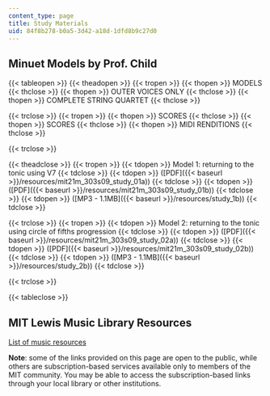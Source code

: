 ```yaml
---
content_type: page
title: Study Materials
uid: 84f8b278-b0a5-3d42-a18d-1dfd8b9c27d0
---
```


Minuet Models by Prof. Child
----------------------------

{{< tableopen >}}
{{< theadopen >}}
{{< tropen >}}
{{< thopen >}}
MODELS
{{< thclose >}}
{{< thopen >}}
OUTER VOICES ONLY
{{< thclose >}}
{{< thopen >}}
COMPLETE STRING QUARTET
{{< thclose >}}

{{< trclose >}}
{{< tropen >}}
{{< thopen >}}
SCORES
{{< thclose >}}
{{< thopen >}}
SCORES
{{< thclose >}}
{{< thopen >}}
MIDI RENDITIONS
{{< thclose >}}

{{< trclose >}}

{{< theadclose >}}
{{< tropen >}}
{{< tdopen >}}
Model 1: returning to the tonic using V7
{{< tdclose >}}
{{< tdopen >}}
([PDF]({{< baseurl >}}/resources/mit21m_303s09_study_01a))
{{< tdclose >}}
{{< tdopen >}}
([PDF]({{< baseurl >}}/resources/mit21m_303s09_study_01b))
{{< tdclose >}}
{{< tdopen >}}
([MP3 - 1.1MB]({{< baseurl >}}/resources/study_1b))
{{< tdclose >}}

{{< trclose >}}
{{< tropen >}}
{{< tdopen >}}
Model 2: returning to the tonic using circle of fifths progression
{{< tdclose >}}
{{< tdopen >}}
([PDF]({{< baseurl >}}/resources/mit21m_303s09_study_02a))
{{< tdclose >}}
{{< tdopen >}}
([PDF]({{< baseurl >}}/resources/mit21m_303s09_study_02b))
{{< tdclose >}}
{{< tdopen >}}
([MP3 - 1.1MB]({{< baseurl >}}/resources/study_2b))
{{< tdclose >}}

{{< trclose >}}

{{< tableclose >}}

MIT Lewis Music Library Resources
---------------------------------

[List of music resources](http://libguides.mit.edu/music)

**Note**: some of the links provided on this page are open to the public, while others are subscription-based services available only to members of the MIT community. You may be able to access the subscription-based links through your local library or other institutions.